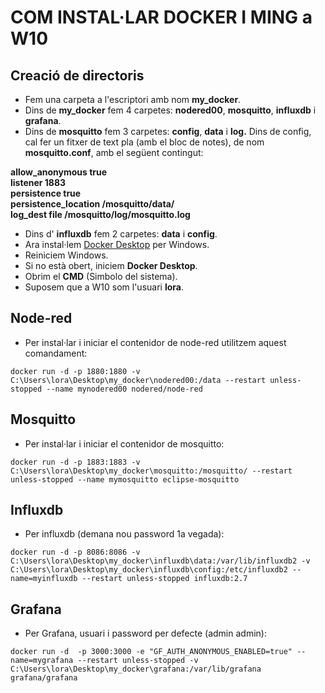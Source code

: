 # COM INSTAL·LAR DOCKER I MING a W10
## Creació de directoris
*   Fem una carpeta a l'escriptori amb nom **my\_docker**.
*   Dins de **my_docker** fem 4 carpetes: **nodered00**, **mosquitto**, **influxdb** i **grafana**.
*   Dins de **mosquitto** fem 3 carpetes: **config**, **data** i **log.** Dins de config, cal fer un fitxer de text pla (amb el bloc de notes), de nom **mosquitto.conf**, amb el següent contingut:

**allow\_anonymous true**  
**listener 1883**  
**persistence true**  
**persistence\_location /mosquitto/data/**  
**log\_dest file /mosquitto/log/mosquitto.log**

*   Dins d' **influxdb** fem 2 carpetes: **data** i **config**.
*   Ara instal·lem [Docker Desktop](https://www.docker.com/) per Windows.
*   Reiniciem Windows.
*   Si no està obert, iniciem **Docker Desktop**.
*   Obrim el **CMD** (Simbolo del sistema).
*   Suposem que a W10 som l'usuari **lora**.
## Node-red
*   Per instal·lar i iniciar el contenidor de node-red utilitzem aquest comandament: 

```text-plain
docker run -d -p 1880:1880 -v C:\Users\lora\Desktop\my_docker\nodered00:/data --restart unless-stopped --name mynodered00 nodered/node-red
```
## Mosquitto
*   Per instal·lar i iniciar el contenidor de mosquitto:

```text-plain
docker run -d -p 1883:1883 -v C:\Users\lora\Desktop\my_docker\mosquitto:/mosquitto/ --restart unless-stopped --name mymosquitto eclipse-mosquitto
```
## Influxdb
*   Per influxdb (demana nou password 1a vegada):

```text-plain
docker run -d -p 8086:8086 -v C:\Users\lora\Desktop\my_docker\influxdb\data:/var/lib/influxdb2 -v C:\Users\lora\Desktop\my_docker\influxdb\config:/etc/influxdb2 --name=myinfluxdb --restart unless-stopped influxdb:2.7
```
## Grafana
*   Per Grafana, usuari i password per defecte (admin admin):

```text-plain
docker run -d  -p 3000:3000 -e "GF_AUTH_ANONYMOUS_ENABLED=true" --name=mygrafana --restart unless-stopped -v C:\Users\lora\Desktop\my_docker\grafana:/var/lib/grafana grafana/grafana
```

